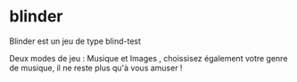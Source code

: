 # blinder

Blinder est un jeu de type blind-test

Deux modes de jeu : Musique et Images , choissisez également votre genre de musique, il ne reste plus qu'à vous amuser !
